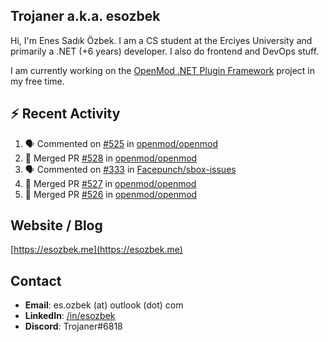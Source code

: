 ##  Trojaner a.k.a. esozbek
Hi, I'm Enes Sadık Özbek. I am a CS student at the Erciyes University and primarily a .NET (+6 years) developer. I also do frontend and DevOps stuff.

I am currently working on the [OpenMod .NET Plugin Framework](https://github.com/openmod/openmod) project in my free time. 

## :zap: Recent Activity

<!--START_SECTION:activity-->
1. 🗣 Commented on [#525](https://github.com/openmod/openmod/issues/525) in [openmod/openmod](https://github.com/openmod/openmod)
2. 🎉 Merged PR [#528](https://github.com/openmod/openmod/pull/528) in [openmod/openmod](https://github.com/openmod/openmod)
3. 🗣 Commented on [#333](https://github.com/Facepunch/sbox-issues/issues/333) in [Facepunch/sbox-issues](https://github.com/Facepunch/sbox-issues)
4. 🎉 Merged PR [#527](https://github.com/openmod/openmod/pull/527) in [openmod/openmod](https://github.com/openmod/openmod)
5. 🎉 Merged PR [#526](https://github.com/openmod/openmod/pull/526) in [openmod/openmod](https://github.com/openmod/openmod)
<!--END_SECTION:activity-->

## Website / Blog
[https://esozbek.me](https://esozbek.me)

## Contact
- **Email**: es.ozbek (at) outlook (dot) com
- **LinkedIn**: [/in/esozbek](https://linkedin.com/in/esozbek)
- **Discord**: Trojaner#6818

